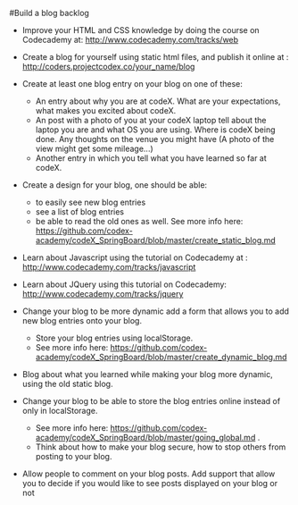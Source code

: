 #Build a blog backlog

* Improve your HTML and CSS knowledge by doing the course on Codecademy at:
	http://www.codecademy.com/tracks/web

* Create a blog for yourself using static html files, and publish it online at : http://coders.projectcodex.co/your_name/blog

* Create at least one blog entry on your blog on one of these:
	* An entry about why you are at codeX. What are your expectations, what makes you excited about codeX.
	* An post with a photo of you at your codeX laptop tell about the laptop you are and what OS you are using. Where is codeX being done. Any thoughts on the venue you might have (A photo of the view might get some mileage...)
	* Another entry in which you tell what you have learned so far at codeX. 	


* Create a design for your blog, one should be able:
	* to easily see new blog entries
	* see a list of blog entries
	* be able to read the old ones as well. 
See more info here: 
	https://github.com/codex-academy/codeX_SpringBoard/blob/master/create_static_blog.md

* Learn about Javascript using the tutorial on Codecademy at : 
	http://www.codecademy.com/tracks/javascript

* Learn about JQuery using this tutorial on Codecademy: http://www.codecademy.com/tracks/jquery

* Change your blog to be more dynamic add a form that allows you to add new blog entries onto your blog. 
	* Store your blog entries using localStorage. 
	* See more info here: https://github.com/codex-academy/codeX_SpringBoard/blob/master/create_dynamic_blog.md

* Blog about what you learned while making your blog more dynamic, using the old static blog.

* Change your blog to be able to store the blog entries online instead of only in localStorage. 
	* See more info here: https://github.com/codex-academy/codeX_SpringBoard/blob/master/going_global.md . 
	* Think about how to make your blog secure, how to stop others from posting to your blog.

* Allow people to comment on your blog posts. Add support that allow you to decide if you would like to see posts displayed on your blog or not
